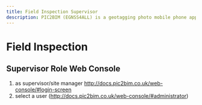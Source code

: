 ```yaml
---
title: Field Inspection Supervisor
description: PIC2BIM (EGNSS4ALL) is a geotagging photo mobile phone application
---
```


# Field Inspection
## Supervisor Role Web Console
1. as supervisor/site manager http://docs.pic2bim.co.uk/web-console/#login-screen
2.  select a user (http://docs.pic2bim.co.uk/web-console/#administrator)

